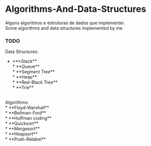 Algorithms-And-Data-Structures
==============================

Alguns algoritmos e estruturas de dados que implementei.<br/>
Some algorithms and data structures implemented by me

### TODO
  Data Structures:<br/>
<ul>
    <li>***Stack**</li>
    * **Queue**<br/>
    * **Segment Tree**<br/>
    * **Heap**<br/>
    * **Red-Black Tree**<br/>
    * **Trie**<br/><br/>
</ul>
  Algorithms:<br/>
    * **Floyd-Warshall**<br/>
    * **Bellman-Ford**<br/>
    * **Huffman coding**<br/>
    * **Quicksort**<br/>
    * **Mergesort**<br/>
    * **Heapsort**<br/>
    * **Push-Relabel**<br/>
